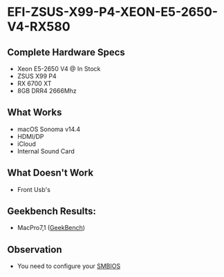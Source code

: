# EFI-ZSUS-X99-P4-XEON-E5-2650-V4-RX580

## Complete Hardware Specs
- Xeon E5-2650 V4 @ In Stock
- ZSUS X99 P4
- RX 6700 XT
- 8GB DRR4 2666Mhz

## What Works
- macOS Sonoma v14.4
- HDMI/DP
- iCloud
- Internal Sound Card

## What Doesn't Work
- Front Usb's

## Geekbench Results:
- MacPro7,1 ([GeekBench](https://browser.geekbench.com/v6/cpu/5113815))

## Observation
- You need to configure your <a href="https://github.com/corpnewt/GenSMBIOS">SMBIOS</a>
